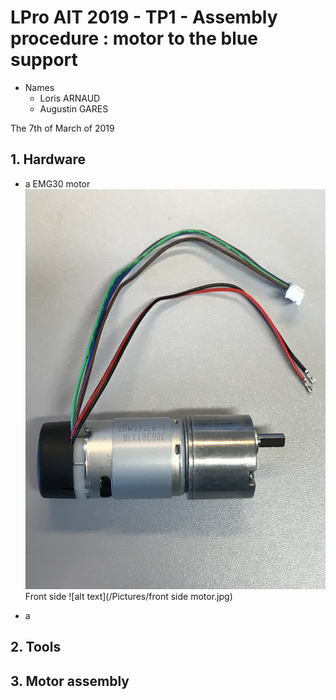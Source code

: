 # LPro AIT 2019 - TP1 - Assembly procedure : motor to the blue support

- Names
    - Loris ARNAUD
    - Augustin GARES

The 7th of March of 2019

## 1. Hardware

- a EMG30 motor
![alt text](/Pictures/Motor+reductor.jpg)
    Front side
![alt text](/Pictures/front side motor.jpg)

- a 

## 2. Tools



## 3. Motor assembly